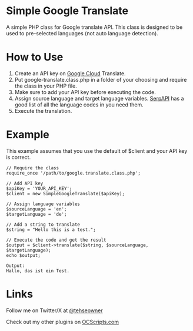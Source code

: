 # Simple Google Translate

A simple PHP class for Google translate API. This class is designed to be used to pre-selected languages (not auto language detection).

# How to Use

1. Create an API key on [Google Cloud](https://cloud.google.com/) Translate.
2. Put google-translate.class.php in a folder of your choosing and require the class in your PHP file.
3. Make sure to add your API key before executing the code.
4. Assign source language and target language variables. [SerpAPI](https://serpapi.com/google-languages) has a good list of all the language codes in you need them.
5. Execute the translation.

# Example

This example assumes that you use the default of $client and your API key is correct.

```
// Require the class
require_once '/path/to/google.translate.class.php';

// Add API key
$apiKey = 'YOUR_API_KEY';
$client = new SimpleGoogleTranslate($apiKey);

// Assign language variables
$sourceLanguage = 'en';
$targetLanguage = 'de';

// Add a string to translate
$string = "Hello this is a test.";

// Execute the code and get the result
$output = $client->translate($string, $sourceLanguage, $targetLanguage);
echo $output;

Output:
Hallo, das ist ein Test.
```

# Links

Follow me on Twitter/X at [@tehseowner](https://twitter.com/tehseowner)

Check out my other plugins on [OCScripts.com](https://www.ocscripts.com/)

